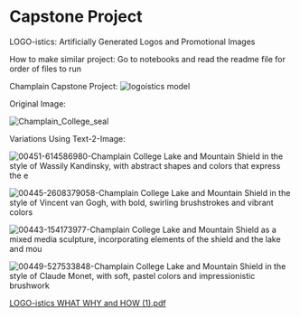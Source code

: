 # Capstone Project
LOGO-istics: Artificially Generated Logos and Promotional Images

How to make similar project:
Go to notebooks and read the readme file for order of files to run

Champlain Capstone Project:
![logoistics model](https://user-images.githubusercontent.com/62715864/232336954-10b30896-7975-4bbd-95af-1a46e54d9185.png)

Original Image:

![Champlain_College_seal](https://user-images.githubusercontent.com/62715864/232337015-1d8b045e-dab5-4686-9f24-14ef1c821fe4.png)

Variations Using Text-2-Image:

![00451-614586980-Champlain College Lake and Mountain Shield in the style of Wassily Kandinsky, with abstract shapes and colors that express the e](https://user-images.githubusercontent.com/62715864/232337107-bb51c017-15ba-4909-9d39-78d2bf8abdee.png)

![00445-2608379058-Champlain College Lake and Mountain Shield in the style of Vincent van Gogh, with bold, swirling brushstrokes and vibrant colors](https://user-images.githubusercontent.com/62715864/232337119-f6f0fd9d-7103-4dce-921a-eebd690f6a38.png)

![00443-154173977-Champlain College Lake and Mountain Shield as a mixed media sculpture, incorporating elements of the shield and the lake and mou](https://user-images.githubusercontent.com/62715864/232337137-b3d0e310-2812-4507-ad50-1525abef2300.png)

![00449-527533848-Champlain College Lake and Mountain Shield in the style of Claude Monet, with soft, pastel colors and impressionistic brushwork](https://user-images.githubusercontent.com/62715864/232337359-f44c7573-d985-434c-bc5a-f8483ce54c3f.png)


[LOGO-istics WHAT WHY and HOW (1).pdf](https://github.com/samp3209/capstone/files/11299458/LOGO-istics.WHAT.WHY.and.HOW.1.pdf)
